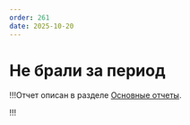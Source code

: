 ```yaml
---
order: 261
date: 2025-10-20
---
```

# Не брали за период


!!!Отчет описан в разделе [Основные отчеты](/8-отчеты-и-аналитика/1-основные-отчеты/7-не-брали-за-период/).

!!!

